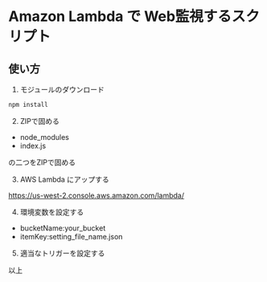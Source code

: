 # Amazon Lambda で Web監視するスクリプト

## 使い方

1. モジュールのダウンロード

```bash
npm install
```

2. ZIPで固める

* node_modules
* index.js

の二つをZIPで固める

3. AWS Lambda にアップする

https://us-west-2.console.aws.amazon.com/lambda/

4. 環境変数を設定する

* bucketName:your_bucket
* itemKey:setting_file_name.json

5. 適当なトリガーを設定する

以上